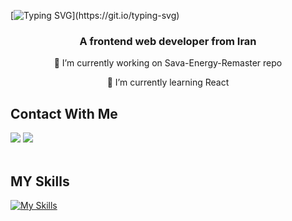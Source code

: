 
[![Typing SVG](https://readme-typing-svg.demolab.com?font=Roboto&weight=700&size=48&pause=500&color=5BF7DB&center=true&random=false&width=1000&height=150&lines=Hi+There!+%F0%9F%91%8B;I'm+Sina+Salimirad!)](https://git.io/typing-svg)

<h3 align=center> A frontend web developer from Iran</h3>
<p align=center> 🔭 I’m currently working on Sava-Energy-Remaster repo</p>
<p align=center>🌱 I’m currently learning React</p>

## Contact With Me
<a href="https://github.com/sinasalimirad" target="_blank"><img src="https://img.shields.io/badge/github-%23121011.svg?style=for-the-badge&logo=github&logoColor=white"/></a>
<a href="mailto:cinasalimirad@gmail.com" target="_blank"><img src="https://img.shields.io/badge/Gmail-D14836?style=for-the-badge&logo=gmail&logoColor=white"></a>
<br><br>

## MY Skills
[![My Skills](https://skillicons.dev/icons?i=html,css,js,bootstrap,tailwind,sass,py,git)](https://skillicons.dev)
<br><br>

